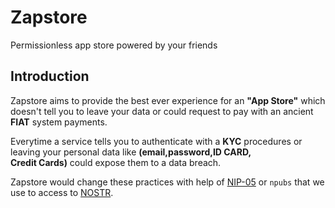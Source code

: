 # Zapstore

Permissionless app store powered by your friends   

## Introduction

Zapstore aims to provide the best ever experience for an **"App Store"** which doesn't tell you to leave your data or could request to pay with an ancient **FIAT** system payments. 

Everytime a service tells you to authenticate with a **KYC** procedures or leaving your personal data like **(email,password,ID CARD,<br>Credit Cards)** could expose them to a data breach.

Zapstore would change these practices with help of [NIP-05](https://github.com/nostr-protocol/nips/blob/master/05.md) or `npubs` that we use to access to [NOSTR](https://github.com/nostr-protocol/nostr).
